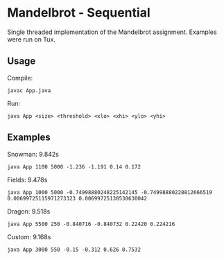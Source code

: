 # Mandelbrot - Sequential

Single threaded implementation of the Mandelbrot assignment. Examples were run on Tux.

## Usage

Compile:

`javac App.java`

Run:

`java App <size> <threshold> <xlo> <xhi> <ylo> <yhi>`

## Examples

Snowman: 9.842s

`java App 1100 5000 -1.236 -1.191 0.14 0.172`

Fields: 9.478s

`java App 1000 5000 -0.74998880248225142145 -0.74998880228812666519 0.00699725115971273323 0.00699725130530630042`

Dragon: 9.518s

`java App 5500 250 -0.840716 -0.840732 0.22420 0.224216`

Custom: 9.168s

`java App 3000 550 -0.15 -0.312 0.626 0.7532`

